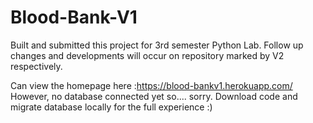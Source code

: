 # Blood-Bank-V1
Built and submitted this project for 3rd semester Python Lab. Follow up changes and developments will occur on repository marked by V2 respectively.

Can view the homepage here :https://blood-bankv1.herokuapp.com/
However, no database connected yet so.... sorry. Download code and migrate database locally for the full experience :)
